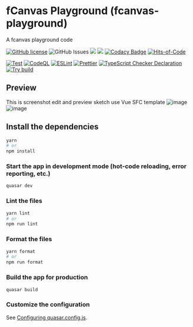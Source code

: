 # fCanvas Playground (fcanvas-playground)

A fcanvas playground code

[![GitHub license](https://img.shields.io/github/license/fcanvas/playground)](https://github.com/fcanvas/playground/blob/main/LICENSE) <img alt="GitHub Issues" src="https://img.shields.io/github/issues/fcanvas/playground" />
![](https://api.codiga.io/project/36164/score/svg)
![](https://api.codiga.io/project/36164/status/svg)
[![Codacy Badge](https://app.codacy.com/project/badge/Grade/f7aa98fed72047759afb7621e3f4f520)](https://app.codacy.com/gh/fcanvas/playground/dashboard?utm_source=gh&utm_medium=referral&utm_content=&utm_campaign=Badge_grade)
[![Hits-of-Code](https://hitsofcode.com/github/fcanvas/playground?branch=main)](https://hitsofcode.com/github/fcanvas/playground/view?branch=main)

[![Test](https://github.com/fcanvas/playground/actions/workflows/test.yml/badge.svg)](https://github.com/fcanvas/playground/actions/workflows/test.yml)
[![CodeQL](https://github.com/fcanvas/playground/actions/workflows/codeql.yml/badge.svg)](https://github.com/fcanvas/playground/actions/workflows/codeql.yml)
[![ESLint](https://github.com/fcanvas/playground/actions/workflows/eslint.yml/badge.svg)](https://github.com/fcanvas/playground/actions/workflows/eslint.yml)
[![Prettier](https://github.com/fcanvas/playground/actions/workflows/prettier.yml/badge.svg)](https://github.com/fcanvas/playground/actions/workflows/pretter.yml)
[![TypeScript Checker Declaration](https://github.com/fcanvas/playground/actions/workflows/typing.yml/badge.svg)](https://github.com/fcanvas/playground/actions/workflows/typing.yml)
[![Try build](https://github.com/fcanvas/playground/actions/workflows/try-build.yml/badge.svg)](https://github.com/fcanvas/playground/actions/workflows/try-build.yml)

## Preview
This is screenshot edit and preview sketch use Vue SFC template
![image](https://github.com/fcanvas/playground/assets/45375496/b9cb2ced-59a5-49eb-a7c5-e1a3fd00eb9e)
![image](https://github.com/fcanvas/playground/assets/45375496/af57d969-e661-428f-9ad4-c53a84ccc3e2)

## Install the dependencies

```bash
yarn
# or
npm install
```

### Start the app in development mode (hot-code reloading, error reporting, etc.)

```bash
quasar dev
```

### Lint the files

```bash
yarn lint
# or
npm run lint
```

### Format the files

```bash
yarn format
# or
npm run format
```

### Build the app for production

```bash
quasar build
```

### Customize the configuration

See [Configuring quasar.config.js](https://v2.quasar.dev/quasar-cli-vite/quasar-config-js).
